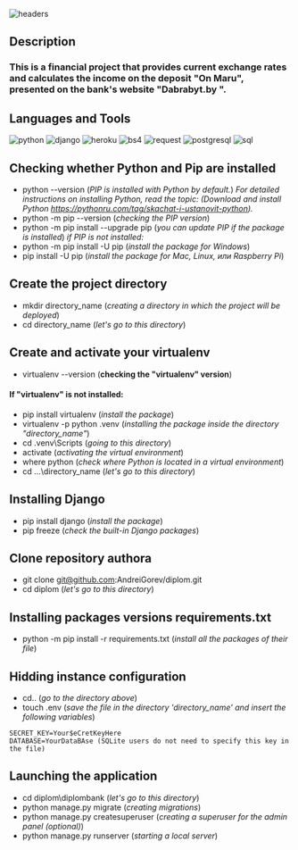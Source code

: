 ![headers](https://github.com/AndreiGorev/diplom/blob/main/assets/headerbank.png)

## Description

### This is a financial project that provides current exchange rates and calculates the income on the deposit "On Maru", presented on the bank's website "Dabrabyt.by ".

## Languages and Tools

![python](https://img.shields.io/badge/-Python-090909?style=for-the-badge&logo=python&logoColor=00BBBB)
![django](https://img.shields.io/badge/-Django-090909?style=for-the-badge&logo=django&logoColor=00BBBB)
![heroku](https://img.shields.io/badge/-Herku-090909?style=for-the-badge&logo=heroku&logoColor=00BBBB)
![bs4](https://img.shields.io/badge/-BeautifulSoup4-090909?style=for-the-badge&logo=beautifulsoup4&logoColor=00BBBB)
![request](https://img.shields.io/badge/-Request-090909?style=for-the-badge&logo=request&logoColor=00BBBB)
![postgresql](https://img.shields.io/badge/-PostgerSQL-090909?style=for-the-badge&logo=postgresql&logoColor=00BBBB)
![sql](https://img.shields.io/badge/-SQL-090909?style=for-the-badge&logo=sql&logoColor=00BBBB)


## Checking whether Python and Pip are installed
* python --version (_PIP is installed with Python by default._)
_For detailed instructions on installing Python, read the topic: (Download and install Python https://pythonru.com/tag/skachat-i-ustanovit-python)._
* python -m pip --version (_checking the PIP version_)
* python -m pip install --upgrade pip (_you can update PIP if the package is installed_)
_if PIP is not installed:_
* python -m pip install -U pip (_install the package for Windows_)
* pip install -U pip (_install the package for Mac, Linux, или Raspberry Pi_)



## Create the project directory
* mkdir directory_name (_creating a directory in which the project will be deployed_)
* cd directory_name (_let's go to this directory_)

## Create and activate your virtualenv
* virtualenv --version (__checking the "virtualenv" version__)
#### If "virtualenv" is not installed:
* pip install virtualenv (_install the package_)
* virtualenv -p python .venv (_installing the package inside the directory "directory_name"_)
* cd .venv\Scripts (_going to this directory_)
* activate (_activating the virtual environment_)
* where python (_check where Python is located in a virtual environment_)
* cd ...\directory_name (_let's go to this directory_)

## Installing Django
* pip install django (_install the package_)
* pip freeze (_check the built-in Django packages_)

## Clone repository authora
* git clone git@github.com:AndreiGorev/diplom.git
* cd diplom (_let's go to this directory_)

## Installing packages versions requirements.txt
* python -m pip install -r requirements.txt (_install all the packages of their file_)

## Hidding instance configuration
* cd.. (_go to the directory above_)
* touch .env (_save the file in the directory 'directory_name' and insert the following variables_)
```
SECRET_KEY=Your$eCretKeyHere 
DATABASE=YourDataBAse (SQLite users do not need to specify this key in the file)
```
## Launching the application
* cd diplom\diplombank (_let's go to this directory_)
* python manage.py migrate (_creating migrations_)
* python manage.py createsuperuser (_creating a superuser for the admin panel (optional)_)
* python manage.py runserver (_starting a local server_)







